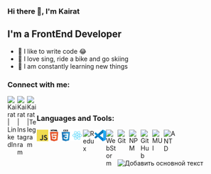 ### Hi there 👋, I'm Kairat


## I'm a FrontEnd Developer
- 💪 I  like to write code 😂
- 🎉 I love sing, ride a bike and go skiing
- 🥅 I am constantly learning new things


### Connect with me:

<a href="https://www.linkedin.com/in/%D0%BA%D0%B0%D0%B9%D1%80%D0%B0%D1%82-%D0%BC%D0%B0%D1%80%D0%B0%D1%82%D0%BE%D0%B2-69309221a/"><img align="left" alt="Kairat | LinkedIn" width="22px" src="https://cdn.jsdelivr.net/npm/simple-icons@v3/icons/linkedin.svg" /></a>
<a href="https://www.instagram.com/kair.mv/"><img align="left" alt="Kairat | Instagram" width="22px" src="https://th.bing.com/th/id/R.5e45191ed52118ddcf44cdc1c612fb7e?rik=GwQS51NFfzJ04Q&pid=ImgRaw&r=0" /></a>
<a href="https://t.me/joinchat/maovkasavich">
<img align="left" alt="Kairat |Telegram" width="22px" src="https://th.bing.com/th/id/R.21423a19b136661c4cf8ae2b27b6e0e2?rik=vykwFek%2fpB58%2bQ&riu=http%3a%2f%2fcdn.onlinewebfonts.com%2fsvg%2fimg_1703.png&ehk=0VXYFjtAqBMReneaGKXgsjSJ0f85zXiJauxP4Zbe4IE%3d&risl=&pid=ImgRaw&r=0" />
</a>

<br />

### Languages and Tools:

<img align="left" alt="JavaScript" width="26px" src="https://raw.githubusercontent.com/github/explore/80688e429a7d4ef2fca1e82350fe8e3517d3494d/topics/javascript/javascript.png" />
<img align="left" alt="HTML5" width="26px" src="https://raw.githubusercontent.com/github/explore/80688e429a7d4ef2fca1e82350fe8e3517d3494d/topics/html/html.png" />
<img align="left" alt="CSS3" width="26px" src="https://raw.githubusercontent.com/github/explore/80688e429a7d4ef2fca1e82350fe8e3517d3494d/topics/css/css.png" />
<img align="left" alt="React" width="26px" src="https://raw.githubusercontent.com/github/explore/80688e429a7d4ef2fca1e82350fe8e3517d3494d/topics/react/react.png" />
<img align="left" alt="Redux" width="26px" src="https://th.bing.com/th/id/R.edf018af5e9fa4dce24d38e24b9ec828?rik=1AI6o1Z0SVc6hQ&pid=ImgRaw&r=0" />
<img align="left" alt="Visual Studio Code" width="26px" src="https://raw.githubusercontent.com/github/explore/80688e429a7d4ef2fca1e82350fe8e3517d3494d/topics/visual-studio-code/visual-studio-code.png" />
<img align="left" alt="WebStorm" width="26px" src="https://cdn.freebiesupply.com/logos/large/2x/webstorm-icon-logo-png-transparent.png" />
<img align="left" alt="Git" width="26px" src="https://cdn.freebiesupply.com/logos/large/2x/git-icon-logo-png-transparent.png" />
<img align="left" alt="NPM" width="26px" src="https://uxwing.com/wp-content/themes/uxwing/download/10-brands-and-social-media/npm.png" />
<img align="left" alt="GitHub" width="26px" src="https://pngimg.com/uploads/github/github_PNG40.png" />
<img align="left" alt="MUI" width="26px" src="https://vscodeshift.gallerycdn.vsassets.io/extensions/vscodeshift/material-ui-snippets/3.3.0/1591764008680/Microsoft.VisualStudio.Services.Icons.Default" />
<img align="left" alt="ANTD" width="26px" src="https://avatars3.githubusercontent.com/u/12101536?s=400&v=4" />



<br />
<br />



![Добавить основной текст](https://user-images.githubusercontent.com/76588053/151695964-6af9c9e0-e2cb-4ea9-bb55-a7c05f650721.png)
